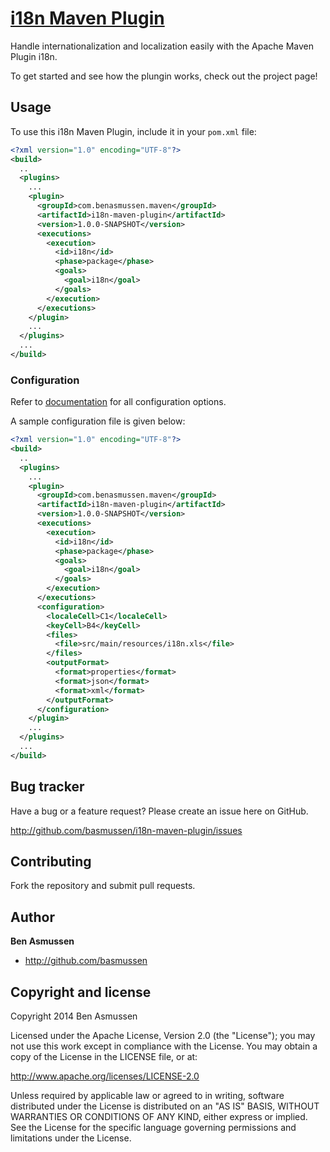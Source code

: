 # [i18n Maven Plugin]( http://github.com/basmussen/i18n-maven-plugin/ )

Handle internationalization and localization easily with the Apache Maven Plugin i18n.

To get started and see how the plungin works, check out the project page!

[bootstrap]: http://basmussen.github.io/i18n-maven-plugin

## Usage

To use this i18n Maven Plugin, include it in your `pom.xml` file:

```xml
<?xml version="1.0" encoding="UTF-8"?>
<build>
  ..
  <plugins>
    ...
    <plugin>
      <groupId>com.benasmussen.maven</groupId>
      <artifactId>i18n-maven-plugin</artifactId>
      <version>1.0.0-SNAPSHOT</version>
      <executions>
        <execution>
          <id>i18n</id>
          <phase>package</phase>
          <goals>
            <goal>i18n</goal>
          </goals>
        </execution>
      </executions>
    </plugin>
    ...
  </plugins>
  ...
</build>
```

### Configuration

Refer to [documentation][i18n-config] for all configuration options.

[i18n-config]: http://basmussen.github.io/i18n-maven-plugin/config.html

A sample configuration file is given below:

```xml
<?xml version="1.0" encoding="UTF-8"?>
<build>
  ..
  <plugins>
    ...
    <plugin>
      <groupId>com.benasmussen.maven</groupId>
      <artifactId>i18n-maven-plugin</artifactId>
      <version>1.0.0-SNAPSHOT</version>
      <executions>
        <execution>
          <id>i18n</id>
          <phase>package</phase>
          <goals>
            <goal>i18n</goal>
          </goals>
        </execution>
      </executions>
      <configuration>
        <localeCell>C1</localeCell>
        <keyCell>B4</keyCell>
        <files>
          <file>src/main/resources/i18n.xls</file>
        </files>
        <outputFormat>
          <format>properties</format>
          <format>json</format>
          <format>xml</format>
        </outputFormat>
      </configuration>
    </plugin>
    ...
  </plugins>
  ...
</build>
```



## Bug tracker

Have a bug or a feature request? Please create an issue here on GitHub.

http://github.com/basmussen/i18n-maven-plugin/issues


## Contributing

Fork the repository and submit pull requests.


## Author

**Ben Asmussen**

+ http://github.com/basmussen


## Copyright and license

Copyright 2014 Ben Asmussen

Licensed under the Apache License, Version 2.0 (the "License");
you may not use this work except in compliance with the License.
You may obtain a copy of the License in the LICENSE file, or at:

   http://www.apache.org/licenses/LICENSE-2.0

Unless required by applicable law or agreed to in writing, software
distributed under the License is distributed on an "AS IS" BASIS,
WITHOUT WARRANTIES OR CONDITIONS OF ANY KIND, either express or implied.
See the License for the specific language governing permissions and
limitations under the License.
